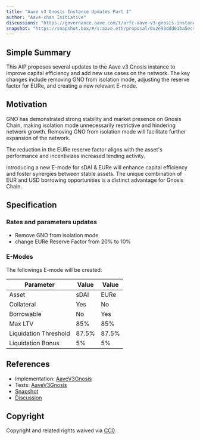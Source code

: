 ```yaml
---
title: "Aave v3 Gnosis Instance Updates Part 1"
author: "Aave-chan Initiative"
discussions: "https://governance.aave.com/t/arfc-aave-v3-gnosis-instance-updates/20334"
snapshot: "https://snapshot.box/#/s:aave.eth/proposal/0x2e93ddd01ba5ec415b0962907b7c65def947d1ed94f1e5b402c5578560b1dddb"
---
```


## Simple Summary

This AIP proposes several updates to the Aave v3 Gnosis instance to improve capital efficiency and add new use cases on the network. The key changes include removing GNO from isolation mode, adjusting the reserve factor for EURe, and creating a new relevant E-mode.

## Motivation

GNO has demonstrated strong stability and market presence on Gnosis Chain, making isolation mode unnecessarily restrictive and hindering network growth. Removing GNO from isolation mode will facilitate further expansion of the network.

The reduction in the EURe reserve factor aligns with the asset's performance and incentivizes increased lending activity.

introducing a new E-mode for sDAI & EURe will enhance capital efficiency and foster synergies between stable assets. The unique combination of EUR and USD borrowing opportunities is a distinct advantage for Gnosis Chain.

## Specification

### Rates and parameters updates

- Remove GNO from isolation mode
- change EURe Reserve Factor from 20% to 10%

### E-Modes

The followings E-mode will be created:

| **Parameter**         | **Value** | **Value** |
| --------------------- | --------- | --------- |
| Asset                 | sDAI      | EURe      |
| Collateral            | Yes       | No        |
| Borrowable            | No        | Yes       |
| Max LTV               | 85%       | 85%       |
| Liquidation Threshold | 87.5%     | 87.5%     |
| Liquidation Bonus     | 5%        | 5%        |

## References

- Implementation: [AaveV3Gnosis](https://github.com/bgd-labs/aave-proposals-v3/blob/0ddae1e40d3255d4a2ff2768ae707bcb99a4aa9e/src/20241224_AaveV3Gnosis_AaveV3GnosisInstanceUpdates/AaveV3Gnosis_AaveV3GnosisInstanceUpdates_20241224.sol)
- Tests: [AaveV3Gnosis](https://github.com/bgd-labs/aave-proposals-v3/blob/0ddae1e40d3255d4a2ff2768ae707bcb99a4aa9e/src/20241224_AaveV3Gnosis_AaveV3GnosisInstanceUpdates/AaveV3Gnosis_AaveV3GnosisInstanceUpdates_20241224.t.sol)
- [Snapshot](https://snapshot.box/#/s:aave.eth/proposal/0x2e93ddd01ba5ec415b0962907b7c65def947d1ed94f1e5b402c5578560b1dddb)
- [Discussion](https://governance.aave.com/t/arfc-aave-v3-gnosis-instance-updates/20334)

## Copyright

Copyright and related rights waived via [CC0](https://creativecommons.org/publicdomain/zero/1.0/).

